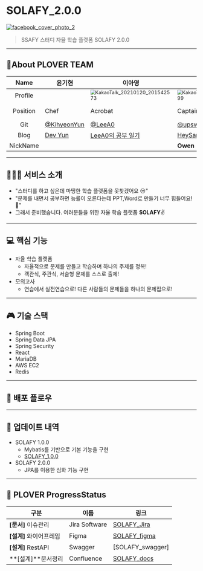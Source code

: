 # SOLAFY_2.0.0

[![facebook_cover_photo_2](https://user-images.githubusercontent.com/70404643/105164313-54a0b500-5b58-11eb-8d0a-e6296ca74c89.png)](https://user-images.githubusercontent.com/45934117/94068485-35a04980-fe2a-11ea-8b57-abd9bde30014.png)

> SSAFY 스터디 자율 학습 플랫폼 SOLAFY 2.0.0

---

## 👯‍️About PLOVER TEAM

|   Name   | 윤기현                                       | 이아영                                                       | 박상우                                                       | 서범석                                                       | 이주희                                   |
| :------: | -------------------------------------------- | ------------------------------------------------------------ | ------------------------------------------------------------ | ------------------------------------------------------------ | ---------------------------------------- |
| Profile  |                                              | <img src="https://user-images.githubusercontent.com/70404643/105169123-6a18dd80-5b5e-11eb-9e91-41fe504efa9c.jpg" alt="KakaoTalk_20210120_201542573" style="zoom:80%;" /> | <img src="https://user-images.githubusercontent.com/70404643/105169356-c4b23980-5b5e-11eb-915a-f707a027a24e.jpg" alt="KakaoTalk_20210120_202826999" style="zoom:80%;" /> | <img src="https://user-images.githubusercontent.com/70404643/105167356-f675d100-5b5b-11eb-848e-26c5e3ad92a9.jpg" alt="KakaoTalk_20210120_200803544_01" style="zoom:80%;" /> |                                          |
| Position | Chef                                         | Acrobat                                                      | Captain                                                      | Writer                                                       | Chief mate                               |
|   Git    | [@KihyeonYun](https://github.com/KiHyeonYun) | [@LeeA0](https://github.com/LeeA0)                           | [@upswp](https://github.com/upswp)                           | [@callipenguin](https://github.com/callipenguin)             | [@juhee](Stephen)                        |
|   Blog   | [Dev Yun](https://dev-yun.tistory.com/)      | [LeeA0의 공부 일기](https://leea-dev.tistory.com/)           | [HeySangwoo](https://upswp.github.io/)                       | [캘리펭귄의 영역](https://callipenguin.tistory.com/)         | [devG](https://developer-g.tistory.com/) |
| NickName |                                              |                                                              | **Owen**                                                     | **Stephen**                                                  | **G**                                    |

---

## 👨‍👨‍👧 서비스 소개

- "스터디를 하고 싶은데 마땅한 학습 플랫폼을 못찾겠어요 😒"
- "문제를 내면서 공부하면 능률이 오른다는데 PPT,Word로 만들기 너무 힘들어요!🤔"
- 그래서 준비했습니다. 여러분들을 위한 자율 학습 플랫폼 **SOLAFY**✌

---

##  :computer: 핵심 기능

* 자율 학습 플랫폼
  * 자율적으로 문제를 만들고 학습하며 하나의 주제를 정복!
  * 객관식, 주관식, 서술형 문제를 스스로 출제!
* 모의고사
  * 연습에서 실전연습으로! 다른 사람들의 문제들을 하나의 문제집으로!

---

##  :video_game: 기술 스택

* Spring Boot
* Spring Data JPA
* Spring Security
* React
* MariaDB
* AWS EC2
* Redis

---

## 🚀 배포 플로우



---

## :open_file_folder: 업데이트 내역

* SOLAFY 1.0.0
  * Mybatis를 기반으로 기본 기능을 구현
  * [SOLAFY_1.0.0](https://github.com/upswp/SOLAFY_1.0.0.git)
* SOLAFY 2.0.0
  * JPA를 이용한 심화 기능 구현

---

## 📜 PLOVER ProgressStatus

| 구분                    | 이름          | 링크                                                         |
| ----------------------- | ------------- | ------------------------------------------------------------ |
| **[문서]** 이슈관리     | Jira Software | [SOLAFY_Jira](https://solafy-ssafy.atlassian.net/secure/BrowseProjects.jspa) |
| **[설계]** 와이어프레임 | Figma         | [SOLAFY_figma](https://www.figma.com/file/lRb9GPxT7EVxigi8mR14za/SOLAFY) |
| **[설계]** RestAPI      | Swagger       | [SOLAFY_swagger]                                             |
| **[설계]**문서정리      | Confluence    | [SOLAFY_docs](https://solafy-ssafy.atlassian.net/wiki/home)  |

